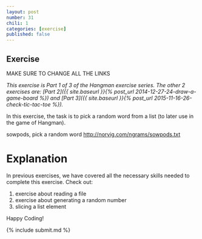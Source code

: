 ```yaml
---
layout: post
number: 31
chili: 1
categories: [exercise]
published: false
---
```


## Exercise

MAKE SURE TO CHANGE ALL THE LINKS

_This exercise is Part 1 of 3 of the Hangman exercise series. The other 2 exercises are: [Part 2]({{ site.baseurl }}{% post_url 2014-12-27-24-draw-a-game-board %}) and [Part 3]({{ site.baseurl }}{% post_url 2015-11-16-26-check-tic-tac-toe %})._

In this exercise, the task is to pick a random word from a list (to later use in the game of Hangman).

sowpods, pick a random word
http://norvig.com/ngrams/sowpods.txt

# Explanation

In previous exercises, we have covered all the necessary skills needed to complete this exercise. Check out:

1. exercise about reading a file
2. exercise about generating a random number
3. slicing a list element

Happy Coding!

{% include submit.md %}